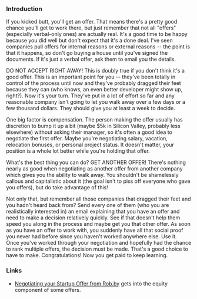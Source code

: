 ### Introduction

If you kicked butt, you'll get an offer.  That means there's a pretty good chance you'll get to work there, but just remember that not all "offers" (especially verbal-only ones) are actually real.  It's a good time to be happy because you did well but don't expect that it's a done deal.  I've seen companies pull offers for internal reasons or external reasons -- the point is that it happens, so don't go buying a house until you've signed the documents.  If it's just a verbal offer, ask them to email you the details.

DO NOT ACCEPT RIGHT AWAY! This is doubly true if you don't think it's a good offer.  This is an important point for you -- they've been totally in control of the process until now and they've probably dragged their feet because they can (who knows, an even better developer might show up, right?).  Now it's your turn.  They've put in a lot of effort so far and any reasonable company isn't going to let you walk away over a few days or a few thousand dollars.  They should give you at least a week to decide.

One big factor is compensation.  The person making the offer usually has discretion to bump it up a bit (maybe $5k in Silicon Valley, probably less elsewhere) without asking their manager, so it's often a good idea to negotiate the first offer.  Maybe you're negotiating salary, vacation, relocation bonuses, or personal project status.  It doesn't matter, your position is a whole lot better while you're holding that offer.

What's the best thing you can do?  GET ANOTHER OFFER!  There's nothing nearly as good when negotiating as another offer from another company which gives you the ability to walk away.  You shouldn't be shamelessly callous and capitalistic about it (the goal isn't to piss off everyone who gave you offers), but do take advantage of this!

Not only that, but remember all those companies that dragged their feet and you hadn't heard back from?  Send every one of them (who you are realistically interested in) an email explaining that you have an offer and need to make a decision relatively quickly.  See if that doesn't help them speed you along in the process and maybe get you that other offer.  As soon as you have an offer to work with, you suddenly have all that social proof you never had before since you haven't worked anywhere else.  Use it.  
Once you've worked through your negotiation and hopefully had the chance to rank multiple offers, the decision must be made.  That's a good choice to have to make.  Congratulations!  Now you get paid to keep learning.

### Links

* [Negotiating your Startup Offer from Rob.by](http://rob.by/2013/negotiating-your-startup-job-offer/) gets into the equity component of some offers.
